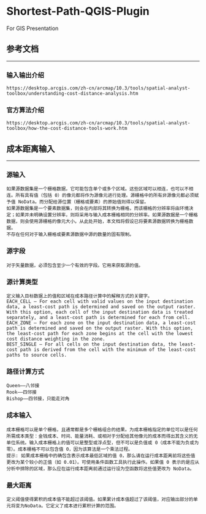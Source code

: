 # Shortest-Path-QGIS-Plugin
For GIS Presentation

## 参考文档
----
### 输入输出介绍
    https://desktop.arcgis.com/zh-cn/arcmap/10.3/tools/spatial-analyst-toolbox/understanding-cost-distance-analysis.htm
### 官方算法介绍
    https://desktop.arcgis.com/zh-cn/arcmap/10.3/tools/spatial-analyst-toolbox/how-the-cost-distance-tools-work.htm

## 成本距离输入
----
### 源输入
    如果源数据集是一个栅格数据，它可能包含单个或多个区域。这些区域可以相连，也可以不相连。所有具有值（包括 0）的像元都将作为源像元进行处理。源栅格中的所有非源像元都必须赋予值 NoData。而分配给源位置（栅格或要素）的原始值则得以保留。
    如果源数据集是一个要素数据集，则会在内部将其转换为栅格，而该栅格的分辨率将由环境决定；如果并未明确设置分辨率，则将采用与输入成本栅格相同的分辨率。如果源数据是一个栅格数据，则会使用源栅格的像元大小。从此处开始，本文档将假设已将要素源数据转换为栅格数据。
    不存在任何对于输入栅格或要素源数据中源的数量的固有限制。
### 源字段
    对于矢量数据，必须包含至少一个有效的字段。它用来获取源的值。
### 源计算类型
    定义输入目标数据上的值和区域在成本路径计算中的解释方式的关键字。
    EACH_CELL — For each cell with valid values on the input destination data, a least-cost path is determined and saved on the output raster. With this option, each cell of the input destination data is treated separately, and a least-cost path is determined for each from cell.
    EACH_ZONE — For each zone on the input destination data, a least-cost path is determined and saved on the output raster. With this option, the least-cost path for each zone begins at the cell with the lowest cost distance weighting in the zone.
    BEST_SINGLE — For all cells on the input destination data, the least-cost path is derived from the cell with the minimum of the least-cost paths to source cells.
### 路径计算方式
    Queen——八邻接
    Rook——四邻接
    Bishop——四邻接，只能走对角
### 成本输入
    成本栅格可以是单个栅格，且通常都是多个栅格组合的结果。为成本栅格指定的单位可以是任何所需成本类型：金钱成本、时间、能量消耗、或相对于分配给其他像元的成本而得出其含义的无单位系统。输入成本栅格上的值可以是整型或浮点型，但不可以是负值或 0（成本不能为负或为零）。成本栅格不可以包含值 0，因为该算法是一个乘法过程。
    提示: 如果成本栅格中的确包含表示成本最低区域的值 0，那么请在运行成本距离前将这些值更改为某个较小的正值（如 0.01）。可使用条件函数工具执行此操作。如果值 0 表示的是应从分析中排除的区域，那么应在运行成本距离前通过运行设为空函数将这些值更改为 NoData。
### 最大距离
    定义阈值使得累积的成本值不能超过该阈值。如果累计成本值超过了该阈值，对应输出部分的单元将变为NoData。它定义了成本进行累积计算的范围。
